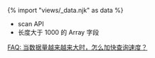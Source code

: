 {% import "views/_data.njk" as data %}

- scan API
- 长度大于 1000 的 Array 字段

[FAQ: 当数据量越来越来大时，怎么加快查询速度？](https://leancloud.cn/docs/faq.html#hash1319212666)
